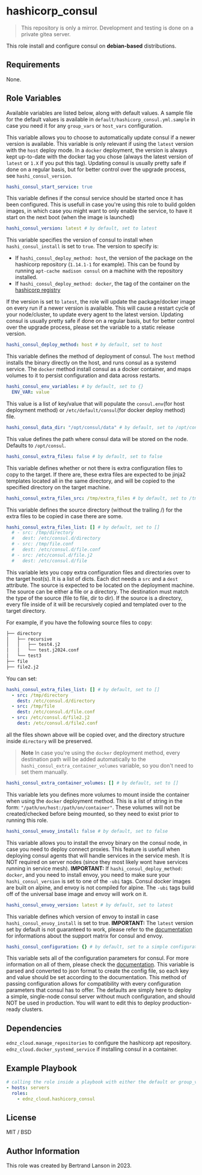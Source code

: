 hashicorp_consul
=========
> This repository is only a mirror. Development and testing is done on a private gitea server.

This role install and configure consul on **debian-based** distributions.

Requirements
------------

None.

Role Variables
--------------
Available variables are listed below, along with default values. A sample file for the default values is available in `default/hashicorp_consul.yml.sample` in case you need it for any `group_vars` or `host_vars` configuration.

This variable allows you to choose to automatically update consul if a newer version is available.
This variable is only relevant if using the `latest` version with the `host` deploy mode. In a `docker` deployment, the version is always kept up-to-date with the docker tag you chose (always the latest version of `latest` or `1.X` if you put this tag).
Updating consul is usually pretty safe if done on a regular basis, but for better control over the upgrade process, see `hashi_consul_version`.

```yaml
hashi_consul_start_service: true
```
This variable defines if the consul service should be started once it has been configured. This is usefull in case you're using this role to build golden images, in which case you might want to only enable the service, to have it start on the next boot (when the image is launched)

```yaml
hashi_consul_version: latest # by default, set to latest
```
This variable specifies the version of consul to install when `hashi_consul_install` is set to `true`. The version to specify is:
 - If `hashi_consul_deploy_method: host`, the version of the package on the hashicorp repository (`1.14.1-1` for example). This can be found by running `apt-cache madison consul` on a machine with the repository installed.
 - If `hashi_consul_deploy_method: docker`, the tag of the container on the [hashicorp registry](https://hub.docker.com/r/hashicorp/consul)

If the version is set to `latest`, the role will update the package/docker image on every run if a newer version is available. This will cause a restart cycle of your node/cluster, to update every agent to the latest version. Updating consul is usually pretty safe if done on a regular basis, but for better control over the upgrade process, please set the variable to a static release version.

```yaml
hashi_consul_deploy_method: host # by default, set to host
```
This variable defines the method of deployment of consul. The `host` method installs the binary directly on the host, and runs consul as a systemd service. The `docker` method install consul as a docker container, and maps volumes to it to persist configuration and data across restarts.

```yaml
hashi_consul_env_variables: # by default, set to {}
  ENV_VAR: value
```
This value is a list of key/value that will populate the `consul.env`(for host deployment method) or `/etc/default/consul`(for docker deploy method) file.

```yaml
hashi_consul_data_dir: "/opt/consul/data" # by default, set to /opt/consul
```
This value defines the path where consul data will be stored on the node. Defaults to `/opt/consul`.

```yaml
hashi_consul_extra_files: false # by default, set to false
```
This variable defines whether or not there is extra configuration files to copy to the target. If there are, these extra files are expected to be jinja2 templates located all in the same directory, and will be copied to the specified directory on the target machine.

```yaml
hashi_consul_extra_files_src: /tmp/extra_files # by default, set to /tmp/extra_files
```
This variable defines the source directory (without the trailing /) for the extra files to be copied in case there are some.


```yaml
hashi_consul_extra_files_list: [] # by default, set to []
  # - src: /tmp/directory
  #   dest: /etc/consul.d/directory
  # - src: /tmp/file.conf
  #   dest: /etc/consul.d/file.conf
  # - src: /etc/consul.d/file.j2
  #   dest: /etc/consul.d/file
```
This variable lets you copy extra configuration files and directories over to the target host(s). It is a list of dicts. Each dict needs a `src` and a `dest` attribute. The source is expected to be located on the deployment machine. The source can be either a file or a directory. The destination must match the type of the source (file to file, dir to dir). If the source is a directory, every file inside of it will be recursively copied and templated over to the target directory.

For example, if you have the following source files to copy:

```bash
├── directory
│   ├── recursive
│   │   ├── test4.j2
│   │   └── test.j2024.conf
│   └── test3
├── file
├── file2.j2
```
You can set:

```yaml
hashi_consul_extra_files_list: [] # by default, set to []
  - src: /tmp/directory
    dest: /etc/consul.d/directory
  - src: /tmp/file
    dest: /etc/consul.d/file.conf
  - src: /etc/consul.d/file2.j2
    dest: /etc/consul.d/file2.conf
```
all the files shown above will be copied over, and the directory structure inside `directory` will be preserved.

> **Note**
> In case you're using the `docker` deployment method, every destination path will be added automatically to the `hashi_consul_extra_container_volumes` variable, so you don't need to set them manually.

```yaml
hashi_consul_extra_container_volumes: [] # by default, set to []
```
This variable lets you defines more volumes to mount inside the container when using the `docker` deployment method. This is a list of string in the form: `"/path/on/host:/path/on/container"`. These volumes will not be created/checked before being mounted, so they need to exist prior to running this role.

```yaml
hashi_consul_envoy_install: false # by default, set to false
```
This variable allows you to install the envoy binary on the consul node, in case you need to deploy connect proxies. This feature is usefull when deploying consul agents that will handle services in the service mesh. It is NOT required on server nodes (since they most likely wont have services running in service mesh).
**IMPORTANT:** If `hashi_consul_deploy_method: docker`, and you need to install envoy, you need to make sure your `hashi_consul_version` is set to one of the `-ubi` tags. Consul docker images are built on alpine, and envoy is not compiled for alpine. The `-ubi` tags build off of the universal base image and envoy will work on it.

```yaml
hashi_consul_envoy_version: latest # by default, set to latest
```
This variable defines which version of envoy to install in case `hashi_consul_envoy_install` is set to true. **IMPORTANT:** The `latest` version set by default is not guaranteed to work, please refer to the [documentation](https://developer.hashicorp.com/consul/docs/connect/proxies/envoy#supported-versions) for informations about the support matrix for consul and envoy.

```yaml
hashi_consul_configuration: {} # by default, set to a simple configuration
```
This variable sets all of the configuration parameters for consul. For more information on all of them, please check the [documentation](https://developer.hashicorp.com/consul/docs/agent/config/config-files). This variable is parsed and converted to json format to create the config file, so each key and value should be set according to the documentation. This method of passing configuration allows for compatibility with every configuration parameters that consul has to offer. The defaults are simply here to deploy a simple, single-node consul server without much configuration, and should NOT be used in production. You will want to edit this to deploy production-ready clusters.

Dependencies
------------

`ednz_cloud.manage_repositories` to configure the hashicorp apt repository.
`ednz_cloud.docker_systemd_service` if installing consul in a container.

Example Playbook
----------------

```yaml
# calling the role inside a playbook with either the default or group_vars/host_vars
- hosts: servers
  roles:
    - ednz_cloud.hashicorp_consul
```

License
-------

MIT / BSD

Author Information
------------------

This role was created by Bertrand Lanson in 2023.
